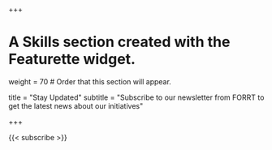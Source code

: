 +++
# A Skills section created with the Featurette widget.

weight = 70  # Order that this section will appear.

title = "Stay Updated"
subtitle = "Subscribe to our newsletter from FORRT to get the latest news about our initiatives"

+++

{{< subscribe >}}
